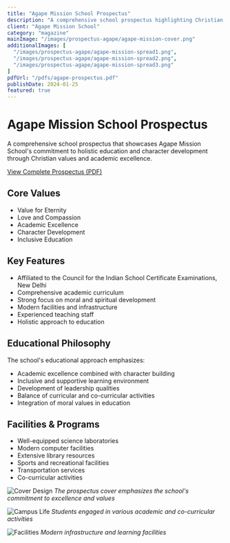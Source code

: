 ```yaml
---
title: "Agape Mission School Prospectus"
description: "A comprehensive school prospectus highlighting Christian values and academic excellence"
client: "Agape Mission School"
category: "magazine"
mainImage: "/images/prospectus-agape/agape-mission-cover.png"
additionalImages: [
  "/images/prospectus-agape/agape-mission-spread1.png",
  "/images/prospectus-agape/agape-mission-spread2.png",
  "/images/prospectus-agape/agape-mission-spread3.png"
]
pdfUrl: "/pdfs/agape-prospectus.pdf"
publishDate: 2024-01-25
featured: true
---
```


# Agape Mission School Prospectus

A comprehensive school prospectus that showcases Agape Mission School's commitment to holistic education and character development through Christian values and academic excellence.

[View Complete Prospectus (PDF)](/pdfs/agape-mission-prospectus.pdf)

## Core Values

- Value for Eternity
- Love and Compassion
- Academic Excellence
- Character Development
- Inclusive Education

## Key Features

- Affiliated to the Council for the Indian School Certificate Examinations, New Delhi
- Comprehensive academic curriculum
- Strong focus on moral and spiritual development
- Modern facilities and infrastructure
- Experienced teaching staff
- Holistic approach to education

## Educational Philosophy

The school's educational approach emphasizes:
- Academic excellence combined with character building
- Inclusive and supportive learning environment
- Development of leadership qualities
- Balance of curricular and co-curricular activities
- Integration of moral values in education

## Facilities & Programs

- Well-equipped science laboratories
- Modern computer facilities
- Extensive library resources
- Sports and recreational facilities
- Transportation services
- Co-curricular activities

![Cover Design](/images/prospectus-agape/agape-mission-spread1.png)
*The prospectus cover emphasizes the school's commitment to excellence and values*

![Campus Life](/images/prospectus-agape/agape-mission-spread2.png)
*Students engaged in various academic and co-curricular activities*

![Facilities](/images/prospectus-agape/agape-mission-spread3.png)
*Modern infrastructure and learning facilities*